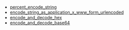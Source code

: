 - [percent_encode_string](percent_encode_string/README.md)
- [encode_string_as_application_x_www_form_urlencoded](encode_string_as_application_x_www_form_urlencoded/README.md)
- [encode_and_decode_hex](encode_and_decode_hex/README.md)
- [encode_and_decode_base64](encode_and_decode_base64/README.md)
